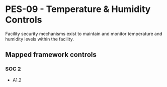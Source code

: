 # PES-09 - Temperature & Humidity Controls
Facility security mechanisms exist to maintain and monitor temperature and humidity levels within the facility.
## Mapped framework controls
### SOC 2
- A1.2